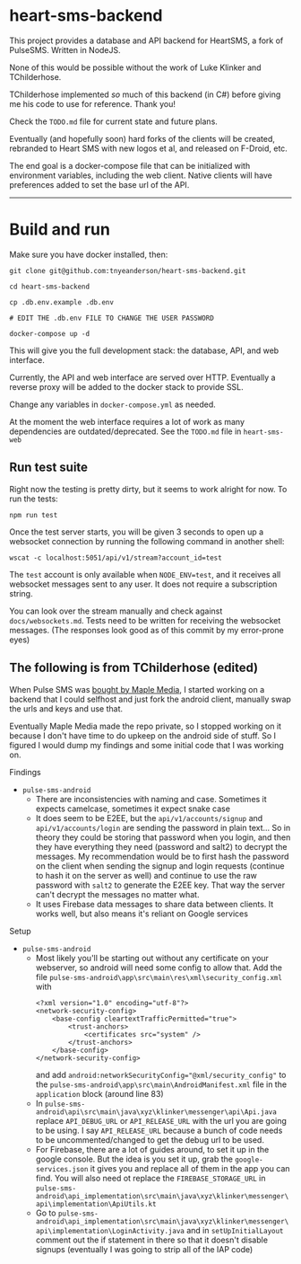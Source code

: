 # heart-sms-backend

This project provides a database and API backend for HeartSMS, a fork of PulseSMS. Written in NodeJS.

None of this would be possible without the work of Luke Klinker and TChilderhose.

TChilderhose implemented *so* much of this backend (in C#) before giving me his code to use for reference. Thank you!

Check the `TODO.md` file for current state and future plans.

Eventually (and hopefully soon) hard forks of the clients will be created, rebranded to Heart SMS with new logos et al, and released on F-Droid, etc.

The end goal is a docker-compose file that can be initialized with environment variables, including the web client. Native clients will have preferences added to set the base url of the API.

---

# Build and run

Make sure you have docker installed, then:
```
git clone git@github.com:tnyeanderson/heart-sms-backend.git

cd heart-sms-backend

cp .db.env.example .db.env

# EDIT THE .db.env FILE TO CHANGE THE USER PASSWORD

docker-compose up -d
```

This will give you the full development stack: the database, API, and web interface.

Currently, the API and web interface are served over HTTP. Eventually a reverse proxy will be added to the docker stack to provide SSL.

Change any variables in `docker-compose.yml` as needed.

At the moment the web interface requires a lot of work as many dependencies are outdated/deprecated. See the `TODO.md` file in `heart-sms-web`


## Run test suite

Right now the testing is pretty dirty, but it seems to work alright for now. To run the tests:

```
npm run test
```

Once the test server starts, you will be given 3 seconds to open up a websocket connection by running the following command in another shell:

```
wscat -c localhost:5051/api/v1/stream?account_id=test
```

The `test` account is only available when `NODE_ENV=test`, and it receives all websocket messages sent to any user. It does not require a subscription string.

You can look over the stream manually and check against `docs/websockets.md`. Tests need to be written for receiving the websocket messages. (The responses look good as of this commit by my error-prone eyes)


## The following is from TChilderhose (edited)

When Pulse SMS was [bought by Maple Media](https://www.androidpolice.com/2020/10/29/it-looks-like-pulse-sms-has-been-bought-by-maple-media-get-ready-for-intrusive-ads/), I started working on a backend that I could selfhost and just fork the android client, manually swap the urls and keys and use that.

Eventually Maple Media made the repo private, so I stopped working on it because I don't have time to do upkeep on the android side of stuff. So I figured I would dump my findings and some initial code that I was working on.

Findings
- `pulse-sms-android`
  - There are inconsistencies with naming and case. Sometimes it expects camelcase, sometimes it expect snake case
  - It does seem to be E2EE, but the `api/v1/accounts/signup` and `api/v1/accounts/login` are sending the password in plain text... So in theory they could be storing that password when you login, and then they have everything they need (password and salt2) to decrypt the messages. My recommendation would be to first hash the password on the client when sending the signup and login requests (continue to hash it on the server as well) and continue to use the raw password with `salt2` to generate the E2EE key. That way the server can't decrypt the messages no matter what.
  - It uses Firebase data messages to share data between clients. It works well, but also means it's reliant on Google services
  
Setup
- `pulse-sms-android`
  - Most likely you'll be starting out without any certificate on your webserver, so android will need some config to allow that.
    Add the file `pulse-sms-android\app\src\main\res\xml\security_config.xml` with
    ```
    <?xml version="1.0" encoding="utf-8"?>
    <network-security-config>
        <base-config cleartextTrafficPermitted="true">
            <trust-anchors>
                <certificates src="system" />
            </trust-anchors>
        </base-config>
    </network-security-config>
    ```
    and add `android:networkSecurityConfig="@xml/security_config"` to the `pulse-sms-android\app\src\main\AndroidManifest.xml` file in the `application` block (around line 83)
  - In `pulse-sms-android\api\src\main\java\xyz\klinker\messenger\api\Api.java` replace `API_DEBUG_URL` or `API_RELEASE_URL` with the url you are going to be using. I say `API_RELEASE_URL` because a bunch of code needs to be uncommented/changed to get the debug url to be used.
  - For Firebase, there are a lot of guides around, to set it up in the google console. But the idea is you set it up, grab the `google-services.json` it gives you and replace all of them in the app you can find. You will also need ot replace the `FIREBASE_STORAGE_URL` in `pulse-sms-android\api_implementation\src\main\java\xyz\klinker\messenger\api\implementation\ApiUtils.kt`
  - Go to `pulse-sms-android\api_implementation\src\main\java\xyz\klinker\messenger\api\implementation\LoginActivity.java` and in `setUpInitialLayout` comment out the if statement in there so that it doesn't disable signups (eventually I was going to strip all of the IAP code)
